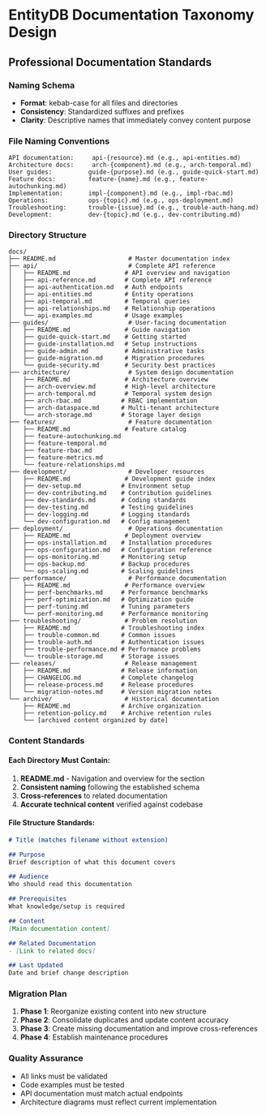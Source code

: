 # EntityDB Documentation Taxonomy Design

## Professional Documentation Standards

### Naming Schema
- **Format**: kebab-case for all files and directories
- **Consistency**: Standardized suffixes and prefixes
- **Clarity**: Descriptive names that immediately convey content purpose

### File Naming Conventions
```
API documentation:     api-{resource}.md (e.g., api-entities.md)
Architecture docs:     arch-{component}.md (e.g., arch-temporal.md)
User guides:          guide-{purpose}.md (e.g., guide-quick-start.md)
Feature docs:         feature-{name}.md (e.g., feature-autochunking.md)
Implementation:       impl-{component}.md (e.g., impl-rbac.md)
Operations:           ops-{topic}.md (e.g., ops-deployment.md)
Troubleshooting:      trouble-{issue}.md (e.g., trouble-auth-hang.md)
Development:          dev-{topic}.md (e.g., dev-contributing.md)
```

### Directory Structure
```
docs/
├── README.md                    # Master documentation index
├── api/                         # Complete API reference
│   ├── README.md               # API overview and navigation
│   ├── api-reference.md        # Complete API reference
│   ├── api-authentication.md   # Auth endpoints
│   ├── api-entities.md         # Entity operations
│   ├── api-temporal.md         # Temporal queries
│   ├── api-relationships.md    # Relationship operations
│   └── api-examples.md         # Usage examples
├── guides/                      # User-facing documentation
│   ├── README.md               # Guide navigation
│   ├── guide-quick-start.md    # Getting started
│   ├── guide-installation.md   # Setup instructions
│   ├── guide-admin.md          # Administrative tasks
│   ├── guide-migration.md      # Migration procedures
│   └── guide-security.md       # Security best practices
├── architecture/                # System design documentation
│   ├── README.md               # Architecture overview
│   ├── arch-overview.md        # High-level architecture
│   ├── arch-temporal.md        # Temporal system design
│   ├── arch-rbac.md           # RBAC implementation
│   ├── arch-dataspace.md      # Multi-tenant architecture
│   └── arch-storage.md        # Storage layer design
├── features/                    # Feature documentation
│   ├── README.md               # Feature catalog
│   ├── feature-autochunking.md
│   ├── feature-temporal.md
│   ├── feature-rbac.md
│   ├── feature-metrics.md
│   └── feature-relationships.md
├── development/                 # Developer resources
│   ├── README.md               # Development guide index
│   ├── dev-setup.md           # Environment setup
│   ├── dev-contributing.md    # Contribution guidelines
│   ├── dev-standards.md       # Coding standards
│   ├── dev-testing.md         # Testing guidelines
│   ├── dev-logging.md         # Logging standards
│   └── dev-configuration.md   # Config management
├── deployment/                  # Operations documentation
│   ├── README.md               # Deployment overview
│   ├── ops-installation.md    # Installation procedures
│   ├── ops-configuration.md   # Configuration reference
│   ├── ops-monitoring.md      # Monitoring setup
│   ├── ops-backup.md          # Backup procedures
│   └── ops-scaling.md         # Scaling guidelines
├── performance/                 # Performance documentation
│   ├── README.md               # Performance overview
│   ├── perf-benchmarks.md     # Performance benchmarks
│   ├── perf-optimization.md   # Optimization guide
│   ├── perf-tuning.md         # Tuning parameters
│   └── perf-monitoring.md     # Performance monitoring
├── troubleshooting/            # Problem resolution
│   ├── README.md              # Troubleshooting index
│   ├── trouble-common.md      # Common issues
│   ├── trouble-auth.md        # Authentication issues
│   ├── trouble-performance.md # Performance problems
│   └── trouble-storage.md     # Storage issues
├── releases/                   # Release management
│   ├── README.md              # Release information
│   ├── CHANGELOG.md           # Complete changelog
│   ├── release-process.md     # Release procedures
│   └── migration-notes.md     # Version migration notes
└── archive/                    # Historical documentation
    ├── README.md              # Archive organization
    ├── retention-policy.md    # Archive retention rules
    └── [archived content organized by date]
```

### Content Standards

#### Each Directory Must Contain:
1. **README.md** - Navigation and overview for the section
2. **Consistent naming** following the established schema
3. **Cross-references** to related documentation
4. **Accurate technical content** verified against codebase

#### File Structure Standards:
```markdown
# Title (matches filename without extension)

## Purpose
Brief description of what this document covers

## Audience
Who should read this documentation

## Prerequisites
What knowledge/setup is required

## Content
[Main documentation content]

## Related Documentation
- [Link to related docs]

## Last Updated
Date and brief change description
```

### Migration Plan
1. **Phase 1**: Reorganize existing content into new structure
2. **Phase 2**: Consolidate duplicates and update content accuracy
3. **Phase 3**: Create missing documentation and improve cross-references
4. **Phase 4**: Establish maintenance procedures

### Quality Assurance
- All links must be validated
- Code examples must be tested
- API documentation must match actual endpoints
- Architecture diagrams must reflect current implementation